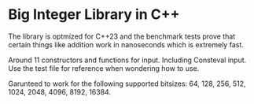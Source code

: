 # Big Integer Library in C++

The library is optmized for C++23 and the benchmark tests prove that certain things like addition work in nanoseconds which is extremely fast.

Around 11 constructors and functions for input. Including Consteval input. Use the test file for reference when wondering how to use.

Garunteed to work for the following supported bitsizes: 64, 128, 256, 512, 1024, 2048, 4096, 8192, 16384.


